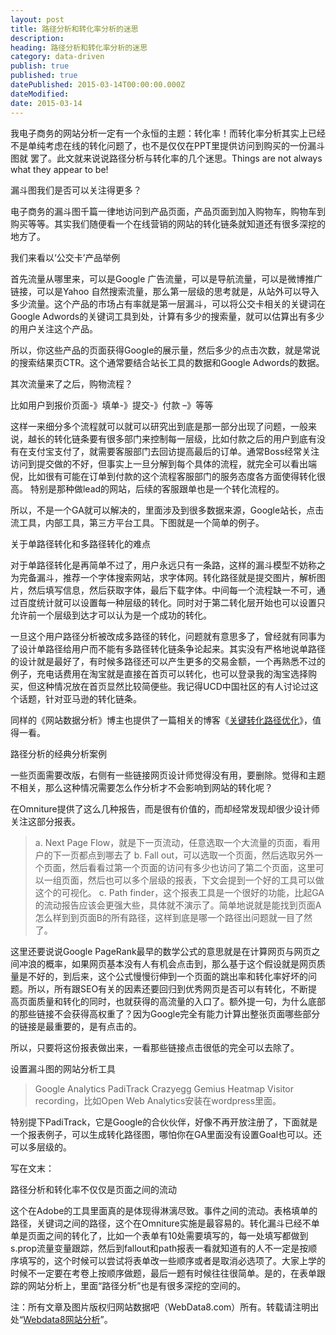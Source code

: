 ```yaml
---
layout: post
title: 路径分析和转化率分析的迷思
description:
heading: 路径分析和转化率分析的迷思
category: data-driven
publish: true
published: true
datePublished: 2015-03-14T00:00:00.000Z
dateModified:
date: 2015-03-14
---
```


我电子商务的网站分析一定有一个永恒的主题：转化率！而转化率分析其实上已经不是单纯考虑在线的转化问题了，也不是仅仅在PPT里提供访问到购买的一份漏斗图就 罢了。此文就来说说路径分析与转化率的几个迷思。Things are not always what they appear to be!

漏斗图我们是否可以关注得更多？

电子商务的漏斗图千篇一律地访问到产品页面，产品页面到加入购物车，购物车到购买等等。其实我们随便看一个在线营销的网站的转化链条就知道还有很多深挖的地方了。

我们来看以‘公交卡’产品举例

首先流量从哪里来，可以是Google 广告流量，可以是导航流量，可以是微博推广链接，可以是Yahoo 自然搜索流量，那么第一层级的思考就是，从站外可以导入多少流量。这个产品的市场占有率就是第一层漏斗，可以将公交卡相关的关键词在Google Adwords的关键词工具到处，计算有多少的搜索量，就可以估算出有多少的用户关注这个产品。

所以，你这些产品的页面获得Google的展示量，然后多少的点击次数，就是常说的搜索结果页CTR。这个通常要结合站长工具的数据和Google Adwords的数据。

其次流量来了之后，购物流程？

比如用户到报价页面-》填单-》提交-》付款 –》等等

这样一来细分多个流程就可以就可以研究出到底是那一部分出现了问题，一般来说，越长的转化链条要有很多部门来控制每一层级，比如付款之后的用户到底有没有在支付宝支付了，就需要客服部门去回访提高最后的订单。通常Boss经常关注访问到提交做的不好，但事实上一旦分解到每个具体的流程，就完全可以看出端倪，比如很有可能在订单到付款的这个流程客服部门的服务态度各方面使得转化很高。 特别是那种做lead的网站，后续的客服跟单也是一个转化流程的。

所以，不是一个GA就可以解决的，里面涉及到很多数据来源，Google站长，点击流工具，内部工具，第三方平台工具。下图就是一个简单的例子。

<amp-img src="/assets/img/post/funnel.png" width="640" height="316" alt="转化漏斗"></amp-img>

关于单路径转化和多路径转化的难点

对于单路径转化是再简单不过了，用户永远只有一条路，这样的漏斗模型不妨称之为完备漏斗，推荐一个字体搜索网站，求字体网。转化路径就是提交图片，解析图片，然后填写信息，然后获取字体，最后下载字体。中间每一个流程缺一不可，通过百度统计就可以设置每一种层级的转化。同时对于第二转化层开始也可以设置只允许前一个层级到达才可以认为是一个成功的转化。

一旦这个用户路径分析被改成多路径的转化，问题就有意思多了，曾经就有同事为了设计单路径给用户而不能有多路径转化链条争论起来。其实没有严格地说单路径的设计就是最好了，有时候多路径还可以产生更多的交易金额，一个再熟悉不过的例子，充电话费用在淘宝就是直接在首页可以转化，也可以登录我的淘宝选择购买，但这种情况放在首页显然比较简便些。我记得UCD中国社区的有人讨论过这个话题，针对亚马逊的转化链条。

同样的《网站数据分析》博主也提供了一篇相关的博客《<a href="http://webdataanalysis.net/personal-view/path-optimization/" target="_blank">关键转化路径优化</a>》，值得一看。

路径分析的经典分析案例

一些页面需要改版，右侧有一些链接网页设计师觉得没有用，要删除。觉得和主题不相关，那么这种情况需要怎么作分析才不会影响到网站的转化呢？

在Omniture提供了这么几种报告，而是很有价值的，而却经常发现却很少设计师关注这部分报表。

>a. Next Page Flow，就是下一页流动，任意选取一个大流量的页面，看用户的下一页都点到哪去了
b. Fall out，可以选取一个页面，然后选取另外一个页面，然后看看过第一个页面的访问有多少也访问了第二个页面，这里可以一组页面，然后也可以多个层级的报表，下文会提到一个好的工具可以做这个的可视化。
c. Path finder，这个报表工具是一个很好的功能，比起GA的流动报告应该会更强大些，具体就不演示了。简单地说就是能找到页面A怎么样到到页面B的所有路径，这样到底是哪一个路径出问题就一目了然了。

这里还要说说Google PageRank最早的数学公式的意思就是在计算网页与网页之间冲浪的概率，如果网页基本没有人有机会点击到，那么基于这个假设就是网页质量是不好的，到后来，这个公式慢慢衍伸到一个页面的跳出率和转化率好坏的问题。所以，所有跟SEO有关的因素还要回归到优秀网页是否可以有转化，不断提高页面质量和转化的同时，也就获得的高流量的入口了。额外提一句，为什么底部的那些链接不会获得高权重了？因为Google完全有能力计算出整张页面哪些部分的链接是最重要的，是有点击的。

所以，只要将这份报表做出来，一看那些链接点击很低的完全可以去除了。

设置漏斗图的网站分析工具

>Google Analytics
PadiTrack
Crazyegg
Gemius
Heatmap
Visitor recording，比如Open Web Analytics安装在wordpress里面。

特别提下PadiTrack，它是Google的合伙伙伴，好像不再开放注册了，下面就是一个报表例子，可以生成转化路径图，哪怕你在GA里面没有设置Goal也可以。还可以多层级的。

<amp-img src="/assets/img/post/paditrack.png" width="640" height="316"></amp-img>

写在文末：

路径分析和转化率不仅仅是页面之间的流动

这个在Adobe的工具里面真的是体现得淋漓尽致。事件之间的流动。表格填单的路径，关键词之间的路径，这个在Omniture实施是最容易的。转化漏斗已经不单单是页面之间的转化了，比如一个表单有10处需要填写的，每一处填写都做到s.prop流量变量跟踪，然后到fallout和path报表一看就知道有的人不一定是按顺序填写的，这个时候可以尝试将表单改一些顺序或者是取消必选项了。大家上学的时候不一定要在考卷上按顺序做题，最后一题有时候往往很简单。是的，在表单跟踪的网站分析上，里面“路径分析”也是有很多深挖的空间的。

注：所有文章及图片版权归网站数据吧（WebData8.com）所有。转载请注明出处“<a href="/">Webdata8网站分析</a>”。
